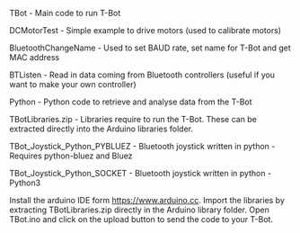 TBot - Main code to run T-Bot

DCMotorTest - Simple example to drive motors (used to calibrate motors)

BluetoothChangeName - Used to set BAUD rate, set name for T-Bot and get MAC address

BTListen - Read in data coming from Bluetooth controllers (useful if you want to make your own controller)

Python - Python code to retrieve and analyse data from the T-Bot

TBotLibraries.zip - Libraries require to run the T-Bot. These can be extracted directly into the Arduino libraries folder.


TBot_Joystick_Python_PYBLUEZ - Bluetooth joystick written in python - Requires python-bluez and Bluez

TBot_Joystick_Python_SOCKET - Bluetooth joystick written in python - Python3


Install the arduino IDE form https://www.arduino.cc. Import the libraries by extracting TBotLibraries.zip directly in the Arduino library folder. Open TBot.ino and click on the upload button to send the code to your T-Bot. 
